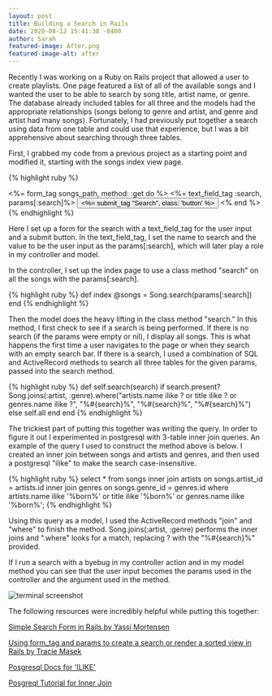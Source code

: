 ```yaml
---
layout: post
title: Building a Search in Rails
date: 2020-08-12 15:41:38 -0400
author: Sarah
featured-image: After.png
featured-image-alt: after
---
```

Recently I was working on a Ruby on Rails project that allowed a user to create playlists. One page featured a list of all of the available songs and I wanted the user to be able to search by song title, artist name, or genre. The database already included tables for all three and the models had the appropriate relationships (songs belong to genre and artist, and genre and artist had many songs). Fortunately, I had previously put together a search using data from one table and could use that experience, but I was a bit apprehensive about searching through three tables.

First, I grabbed my code from a previous project as a starting point and modified it, starting with the songs index view page.

{% highlight ruby %}
<div class="search">
  <%= form_tag songs_path, method: :get do %>
    <%= text_field_tag :search, params[:search]%>
    <button type="button" class="btn btn-secondary" id="createedit">
      <%= submit_tag "Search", class: 'button' %>
    </button>
  <% end %>
</div>
{% endhighlight %}

Here I set up a form for the search with a text_field_tag for the user input and a submit button. In the text_field_tag, I set the name to search and the value to be the user input as the params[:search], which will later play a role in my controller and model. 

In the controller, I set up the index page to use a class method "search" on all the songs with the params[:search].

{% highlight ruby %}
def index
  @songs = Song.search(params[:search])
end
{% endhighlight %}

Then the model does the heavy lifting in the class method "search." In this method, I first check to see if a search is being performed. If there is no search (if the params were empty or nil), I display all songs. This is what happens the first time a user navigates to the page or when they search with an empty search bar. If there is a search, I used a combination of SQL and ActiveRecord methods to search all three tables for the given params, passed into the search method.

{% highlight ruby %}
def self.search(search)
    if search.present?
      Song.joins(:artist, :genre).where("artists.name ilike ? or title ilike ? 
      or genres.name ilike ?", "%#{search}%", "%#{search}%", "%#{search}%") 
    else
      self.all
    end
  end
{% endhighlight %}

The trickiest part of putting this together was writing the query. In order to figure it out I experimented in postgresql with 3-table inner join queries. An example of the query I used to construct the method above is below. I created an inner join between songs and artists and genres, and then used a postgresql "ilike" to make the search case-insensitive.

{% highlight ruby %}
select * from songs inner join artists on songs.artist_id = artists.id 
inner join genres on songs.genre_id = genres.id where artists.name ilike 
'%born%' or title ilike '%born%' or genres.name ilike '%born%';
{% endhighlight %}

Using this query as a model, I used the ActiveRecord methods "join" and "where" to finish the method. Song.joins(:artist, :genre) performs the inner joins and ".where" looks for a match, replacing ? with the "%#{search}%" provided. 

If I run a search with a byebug in my controller action and in my model method you can see that the user input becomes the params used in the controller and the argument used in the method.

![terminal screenshot](/cautious-coder/assets/search_in_rails_byebug_image.png)

The following resources were incredibly helpful while putting this together:

[Simple Search Form in Rails by Yassi Mortensen](https://medium.com/@yassimortensen/simple-search-form-in-rails-8483739e4042)

[Using form_tag and params to create a search or render a sorted view in Rails by Tracie Masek](https://medium.com/@traciemasek/using-form-tag-and-params-to-create-a-search-or-render-a-sorted-view-in-rails-eb3378eeaaa7)

[Posgresql Docs for 'ILIKE'](https://www.postgresql.org/docs/9.0/functions-matching.html)

[Posgreql Tutorial for Inner Join](https://www.postgresqltutorial.com/postgresql-inner-join/)